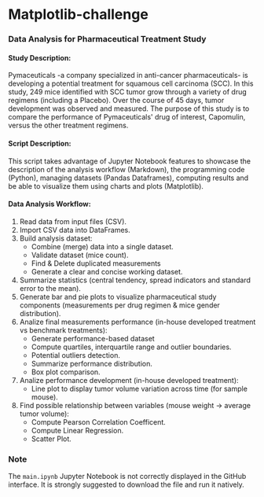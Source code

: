 # Matplotlib-challenge
### Data Analysis for Pharmaceutical Treatment Study

#### Study Description:
Pymaceuticals -a company specialized in anti-cancer pharmaceuticals- is developing a potential treatment for squamous cell carcinoma (SCC). In this study, 249 mice identified with SCC tumor grow through a variety of drug regimens (including a Placebo). Over the course of 45 days, tumor development was observed and measured. The purpose of this study is to compare the performance of Pymaceuticals' drug of interest, Capomulin, versus the other treatment regimens.

#### Script Description:
This script takes advantage of Jupyter Notebook features to showcase the description of the analysis workflow (Markdown), the programming code (Python), managing datasets (Pandas Dataframes), computing results and be able to visualize them using charts and plots (Matplotlib).

#### Data Analysis Workflow:
1. Read data from input files (CSV).
2. Import CSV data into DataFrames.
3. Build analysis dataset:
   + Combine (merge) data into a single dataset.
   + Validate dataset (mice count).
   + Find & Delete duplicated measurements
   + Generate a clear and concise working dataset.
4. Summarize statistics (central tendency, spread indicators and standard error to the mean).
5. Generate bar and pie plots to visualize pharmaceutical study components (measurements per drug regimen & mice gender distribution).
6. Analize final measurements performance (in-house developed treatment vs benchmark treatments):
   + Generate performance-based dataset
   + Compute quartiles, interquartile range and outlier boundaries.
   + Potential outliers detection.
   + Summarize performance distribution.
   + Box plot comparison.
7. Analize performance development (in-house developed treatment):
   + Line plot to display tumor volume variation across time (for sample mouse).
8. Find possible relationship between variables (mouse weight -> average tumor volume):
   + Compute Pearson Correlation Coefficent.
   + Compute Linear Regression.
   + Scatter Plot.

### Note
The `main.ipynb` Jupyter Notebook is not correctly displayed in the GitHub interface. It is strongly suggested to download the file and run it natively.
